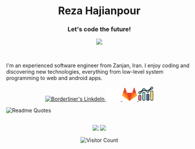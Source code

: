 <h1 align="center">Reza Hajianpour</h1>
<h3 align="center">Let's code the future!</h3>

<p align="center">
<img  width="800px" src="https://github.com/HyunCafe/HyunCafe/raw/main/assests/loficity.gif" />
</p>
<br/>
<p>I'm an experienced software engineer from Zanjan, Iran. I enjoy coding and discovering new technologies, everything from low-level system programming to web and android apps.</p>

<p align="center">
<a href="https://www.linkedin.com/in/hajianpour/">
  <img alt="Borderliner's LinkdeIn" width="40px" src="https://user-images.githubusercontent.com/43545812/144035037-0f415fc7-9f96-4517-a370-ccc6e78a714b.png" />
</a>

<a href="https://github.com/Borderliner">
  <img alt="Borderliner's GitHub" width="40px" src="https://raw.githubusercontent.com/Borderliner/Borderliner/main/github.png" />
</a>

<a href="https://gitlab.com/Borderliner">
  <img alt="Borderliner's GitLab" width="40px" src="https://raw.githubusercontent.com/Borderliner/Borderliner/main/gitlab.png" />
</a>

<a href="https://metrics.lecoq.io/insights/Borderliner">
  <img alt="Borderliner's Metrics" width="40px" src="https://raw.githubusercontent.com/Borderliner/Borderliner/main/1340003.png" />
</a>
  
<br>

 ![Readme Quotes](https://quotes-github-readme.vercel.app/api?type=horizontal&theme=nord)

</p>

<div align="center">

<br/>
<img height="150px" src="https://github-readme-stats.vercel.app/api/top-langs/?username=Borderliner&layout=compact&theme=dracula&private=true">
<img height="150px" src="https://github-readme-stats.vercel.app/api?username=Borderliner&show_icons=true&theme=dracula&count_private=true&private=true">
<br/>

![Visitor Count](https://profile-counter.glitch.me/Borderliner/count.svg)

</div>
